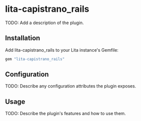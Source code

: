 # lita-capistrano_rails

TODO: Add a description of the plugin.

## Installation

Add lita-capistrano_rails to your Lita instance's Gemfile:

``` ruby
gem "lita-capistrano_rails"
```

## Configuration

TODO: Describe any configuration attributes the plugin exposes.

## Usage

TODO: Describe the plugin's features and how to use them.
